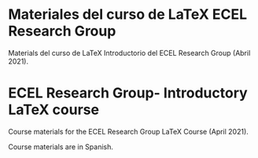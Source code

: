 # Materiales del curso de LaTeX ECEL Research Group

Materials del curso de LaTeX Introductorio del ECEL Research Group (Abril 2021). 

# ECEL Research Group- Introductory LaTeX course
Course materials for the ECEL Research Group LaTeX Course (April 2021).

Course materials are in Spanish.
